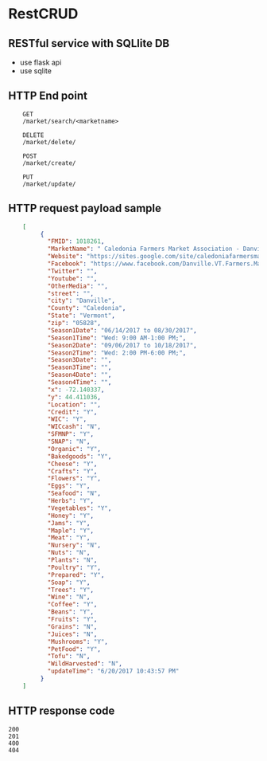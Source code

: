 # RestCRUD


## RESTful service with SQLlite DB
 - use flask api
 - use sqlite
 
## HTTP End point 

		GET  
		/market/search/<marketname>

		DELETE
		/market/delete/

		POST
		/market/create/

		PUT
		/market/update/

## HTTP request payload sample

```json
	[
		 {
		   "FMID": 1018261,
		   "MarketName": " Caledonia Farmers Market Association - Danville",
		   "Website": "https://sites.google.com/site/caledoniafarmersmarket/",
		   "Facebook": "https://www.facebook.com/Danville.VT.Farmers.Market/",
		   "Twitter": "",
		   "Youtube": "",
		   "OtherMedia": "",
		   "street": "",
		   "city": "Danville",
		   "County": "Caledonia",
		   "State": "Vermont",
		   "zip": "05828",
		   "Season1Date": "06/14/2017 to 08/30/2017",
		   "Season1Time": "Wed: 9:00 AM-1:00 PM;",
		   "Season2Date": "09/06/2017 to 10/18/2017",
		   "Season2Time": "Wed: 2:00 PM-6:00 PM;",
		   "Season3Date": "",
		   "Season3Time": "",
		   "Season4Date": "",
		   "Season4Time": "",
		   "x": -72.140337,
		   "y": 44.411036,
		   "Location": "",
		   "Credit": "Y",
		   "WIC": "Y",
		   "WICcash": "N",
		   "SFMNP": "Y",
		   "SNAP": "N",
		   "Organic": "Y",
		   "Bakedgoods": "Y",
		   "Cheese": "Y",
		   "Crafts": "Y",
		   "Flowers": "Y",
		   "Eggs": "Y",
		   "Seafood": "N",
		   "Herbs": "Y",
		   "Vegetables": "Y",
		   "Honey": "Y",
		   "Jams": "Y",
		   "Maple": "Y",
		   "Meat": "Y",
		   "Nursery": "N",
		   "Nuts": "N",
		   "Plants": "N",
		   "Poultry": "Y",
		   "Prepared": "Y",
		   "Soap": "Y",
		   "Trees": "Y",
		   "Wine": "N",
		   "Coffee": "Y",
		   "Beans": "Y",
		   "Fruits": "Y",
		   "Grains": "N",
		   "Juices": "N",
		   "Mushrooms": "Y",
		   "PetFood": "Y",
		   "Tofu": "N",
		   "WildHarvested": "N",
		   "updateTime": "6/20/2017 10:43:57 PM"
		 }
	]
```

## HTTP response code
	200
	201
	400
	404
